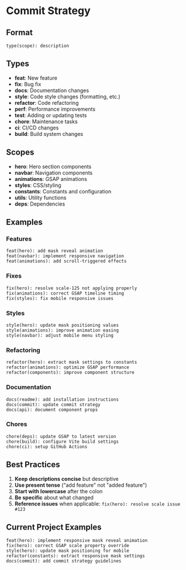 # Commit Strategy

## Format
```
type(scope): description
```

## Types
- **feat**: New feature
- **fix**: Bug fix
- **docs**: Documentation changes
- **style**: Code style changes (formatting, etc.)
- **refactor**: Code refactoring
- **perf**: Performance improvements
- **test**: Adding or updating tests
- **chore**: Maintenance tasks
- **ci**: CI/CD changes
- **build**: Build system changes

## Scopes
- **hero**: Hero section components
- **navbar**: Navigation components
- **animations**: GSAP animations
- **styles**: CSS/styling
- **constants**: Constants and configuration
- **utils**: Utility functions
- **deps**: Dependencies

## Examples

### Features
```
feat(hero): add mask reveal animation
feat(navbar): implement responsive navigation
feat(animations): add scroll-triggered effects
```

### Fixes
```
fix(hero): resolve scale-125 not applying properly
fix(animations): correct GSAP timeline timing
fix(styles): fix mobile responsive issues
```

### Styles
```
style(hero): update mask positioning values
style(animations): improve animation easing
style(navbar): adjust mobile menu styling
```

### Refactoring
```
refactor(hero): extract mask settings to constants
refactor(animations): optimize GSAP performance
refactor(components): improve component structure
```

### Documentation
```
docs(readme): add installation instructions
docs(commit): update commit strategy
docs(api): document component props
```

### Chores
```
chore(deps): update GSAP to latest version
chore(build): configure Vite build settings
chore(ci): setup GitHub Actions
```

## Best Practices

1. **Keep descriptions concise** but descriptive
2. **Use present tense** ("add feature" not "added feature")
3. **Start with lowercase** after the colon
4. **Be specific** about what changed
5. **Reference issues** when applicable: `fix(hero): resolve scale issue #123`

## Current Project Examples

```
feat(hero): implement responsive mask reveal animation
fix(hero): correct GSAP scale property override
style(hero): update mask positioning for mobile
refactor(constants): extract responsive mask settings
docs(commit): add commit strategy guidelines
```
